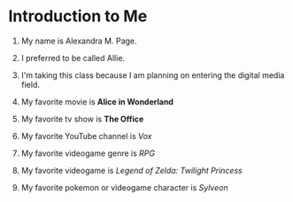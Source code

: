 # Introduction to Me

1. My name is Alexandra M. Page.

1. I preferred to be called Allie.

1. I'm taking this class because I am planning on entering the digital media field.

1. My favorite movie is **Alice in Wonderland**

1. My favorite tv show is **The Office**

1. My favorite YouTube channel is *Vox*

1. My favorite videogame genre is *RPG*

1. My favorite videogame is *Legend of Zelda: Twilight Princess*

1. My favorite pokemon or videogame character is *Sylveon*

